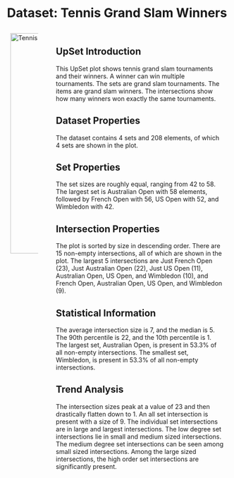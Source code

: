 <h1 style="text-align: center;">Dataset: Tennis Grand Slam Winners</h1>

<!DOCTYPE html>
<html>
<head>
    <style>
        .container {
            display: flex;
            gap: 20px;
        }
        .column {
            padding: 10px;
        }
    </style>
</head>
<body>

<div class="container">
    <div class="column">
        <img style="width: 500px;" src="./assets/VO3.png" alt="Tennis Grand Slam Winners">
    </div>
    <div class="column">
        <h2>UpSet Introduction</h2>
        This UpSet plot shows tennis grand slam tournaments and their winners. A winner can win multiple tournaments. The sets are grand slam tournaments. The items are grand slam winners. The intersections show how many winners won exactly the same tournaments.
        <h2>Dataset Properties</h2>
        <p>The dataset contains 4 sets and 208 elements, of which 4 sets are shown in the plot.</p>
        <h2>Set Properties</h2>
        <p>The set sizes are roughly equal, ranging from 42 to 58. The largest set is Australian Open with 58 elements, followed by French Open with 56, US Open with 52, and Wimbledon with 42.</p>
        <h2>Intersection Properties</h2>
        <p>The plot is sorted by size in descending order. There are 15 non-empty intersections, all of which are shown in the plot. The largest 5 intersections are Just French Open (23), Just Australian Open (22), Just US Open (11), Australian Open, US Open, and Wimbledon (10), and French Open, Australian Open, US Open, and Wimbledon (9).</p>
        <h2>Statistical Information</h2>
        <p>The average intersection size is 7, and the median is 5. The 90th percentile is 22, and the 10th percentile is 1. The largest set, Australian Open, is present in 53.3% of all non-empty intersections. The smallest set, Wimbledon, is present in 53.3% of all non-empty intersections.</p>
        <h2>Trend Analysis</h2>
        <p>The intersection sizes peak at a value of 23 and then drastically flatten down to 1. An all set intersection is present with a size of 9. The individual set intersections are in large and largest intersections. The low degree set intersections lie in small and medium sized intersections. The medium degree set intersections can be seen among small sized intersections. Among the large sized intersections, the high order set intersections are significantly present.</p>
    </div>
</div>

</body>
</html>
